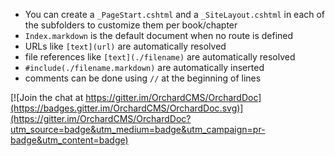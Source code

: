 - You can create a `_PageStart.cshtml` and a `_SiteLayout.cshtml` in each of the subfolders to customize them per book/chapter
- `Index.markdown` is the default document when no route is defined
- URLs like `[text](url)` are automatically resolved
- file references like `[text](./filename)` are automatically resolved
- `#include(./filename.markdown)` are automatically inserted
- comments can be done using `//` at the beginning of lines


[![Join the chat at https://gitter.im/OrchardCMS/OrchardDoc](https://badges.gitter.im/OrchardCMS/OrchardDoc.svg)](https://gitter.im/OrchardCMS/OrchardDoc?utm_source=badge&utm_medium=badge&utm_campaign=pr-badge&utm_content=badge)